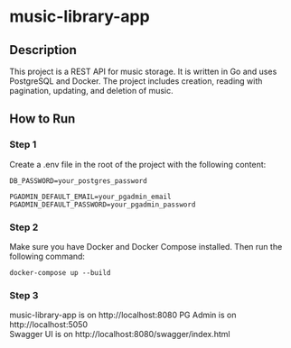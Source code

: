 # music-library-app

## Description

This project is a REST API for music storage. It is written in Go and uses PostgreSQL and Docker. The project includes creation, reading with pagination, updating, and deletion of music.


## How to Run


### Step 1 
Сreate a .env file in the root of the project with the following content:
``` .env
DB_PASSWORD=your_postgres_password

PGADMIN_DEFAULT_EMAIL=your_pgadmin_email
PGADMIN_DEFAULT_PASSWORD=your_pgadmin_password
```

### Step 2
Make sure you have Docker and Docker Compose installed. Then run the following command:
```
docker-compose up --build
```

### Step 3
music-library-app is on http://localhost:8080
PG Admin is on http://localhost:5050  
Swagger UI is on http://localhost:8080/swagger/index.html